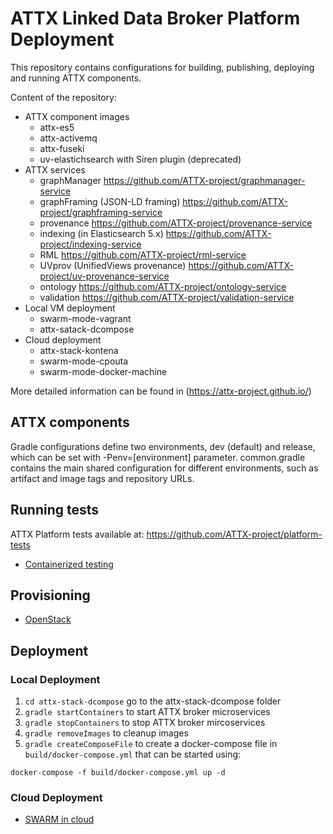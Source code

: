 # ATTX Linked Data Broker Platform Deployment

This repository contains configurations for building, publishing, deploying and running ATTX components.

Content of the repository:
* ATTX component images
  * attx-es5
  * attx-activemq
  * attx-fuseki
  * uv-elastichsearch with Siren plugin (deprecated)
* ATTX services
  * graphManager https://github.com/ATTX-project/graphmanager-service
  * graphFraming (JSON-LD framing) https://github.com/ATTX-project/graphframing-service
  * provenance https://github.com/ATTX-project/provenance-service
  * indexing (in Elasticsearch 5.x) https://github.com/ATTX-project/indexing-service
  * RML https://github.com/ATTX-project/rml-service
  * UVprov (UnifiedViews provenance) https://github.com/ATTX-project/uv-provenance-service
  * ontology https://github.com/ATTX-project/ontology-service
  * validation https://github.com/ATTX-project/validation-service
* Local VM deployment
  * swarm-mode-vagrant
  * attx-satack-dcompose
* Cloud deployment
  * attx-stack-kontena
  * swarm-mode-cpouta
  * swarm-mode-docker-machine

More detailed information can be found in (https://attx-project.github.io/)

## ATTX components

Gradle configurations define two environments, dev (default) and release, which can be set with -Penv=[environment] parameter. common.gradle contains the main shared configuration for different environments, such as artifact and image tags and repository URLs.

## Running tests

ATTX Platform tests available at: https://github.com/ATTX-project/platform-tests

* [Containerized testing](https://attx-project.github.io/Containerized-testing.html)

## Provisioning

* [OpenStack](https://attx-project.github.io/Provisioning-ATTX-Components-on-CSC-Open-Stack-cPouta.html)

## Deployment

### Local Deployment

1. `cd attx-stack-dcompose` go to the attx-stack-dcompose folder
2. `gradle startContainers` to start ATTX broker microservices
3. `gradle stopContainers` to stop ATTX broker mircoservices
4. `gradle removeImages` to cleanup images
5. `gradle createComposeFile` to create a docker-compose file in `build/docker-compose.yml` that can be started using:

```
docker-compose -f build/docker-compose.yml up -d
```

### Cloud Deployment

* [SWARM in cloud](https://attx-project.github.io/Deploying-ATTX-Components-on-Docker-Swarm.html)
